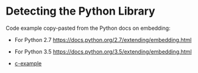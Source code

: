 # Detecting the Python Library

Code example copy-pasted from the Python docs on embedding:
- For Python 2.7 https://docs.python.org/2.7/extending/embedding.html
- For Python 3.5 https://docs.python.org/3.5/extending/embedding.html


- [c-example](c-example/)

